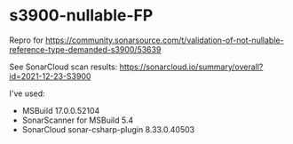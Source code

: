 # s3900-nullable-FP

Repro for https://community.sonarsource.com/t/validation-of-not-nullable-reference-type-demanded-s3900/53639

See SonarCloud scan results: https://sonarcloud.io/summary/overall?id=2021-12-23-S3900

I've used:
- MSBuild 17.0.0.52104
- SonarScanner for MSBuild 5.4
- SonarCloud sonar-csharp-plugin 8.33.0.40503

